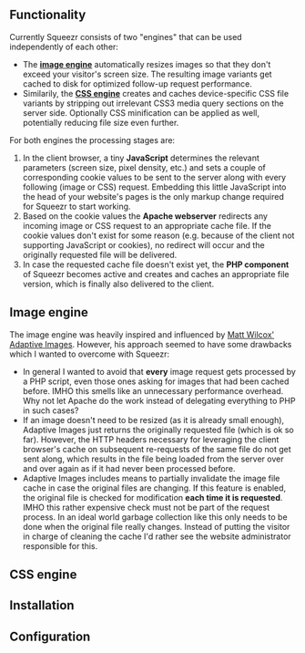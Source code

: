 Functionality
-------------

Currently Squeezr consists of two "engines" that can be used independently of each other:

*	The **[image engine](#image-engine)** automatically resizes images so that they don't exceed your
	visitor's screen size. The resulting image variants get cached to disk for optimized follow-up
	request performance.
*	Similarily, the **[CSS engine](#css-engine)** creates and caches device-specific CSS file variants by
	stripping out irrelevant CSS3 media query sections on the server side. Optionally CSS minification
	can be applied as well, potentially reducing file size even further.

For both engines the processing stages are:

1.	In the client browser, a tiny **JavaScript** determines the relevant parameters (screen size,
	pixel density, etc.) and sets a couple of corresponding cookie values to be sent to the
	server along with every following (image or CSS) request. Embedding this little JavaScript into
	the head of your website's pages is the only markup change required for Squeezr to start working.
2.	Based on the cookie values the **Apache webserver** redirects any incoming image or CSS
	request to an appropriate cache file. If the cookie values don't exist for some reason
	(e.g. because of the client not supporting JavaScript or cookies), no redirect will occur and
	the originally requested file will be delivered.
3.	In case the requested cache file doesn't exist yet, the **PHP component** of Squeezr becomes
	active and creates and caches an appropriate file version, which is finally also delivered to the
	client.


Image engine
------------
The image engine was heavily inspired and influenced by
[Matt Wilcox' Adaptive Images](http://adaptive-images.com/). However, his approach seemed to have
some drawbacks which I wanted to overcome with Squeezr:

*	In general I wanted to avoid that **every** image request gets processed by a PHP script,
	even those ones asking for images that had been cached before. IMHO this smells like an
	unnecessary performance overhead. Why not let Apache do the work instead of delegating
	everything to PHP in such cases?
*	If an image doesn't need to be resized (as it is already small enough), Adaptive Images
	just returns the originally requested file (which is ok so far). However,
	the HTTP headers necessary for leveraging the client browser's cache on subsequent
	re-requests of the same file do not get sent along, which results in the file being loaded
	from the server over and over again as if it had never been processed before.
*	Adaptive Images includes means to partially invalidate the image file cache in case the
	original files are changing. If this feature is enabled, the original file is checked for
	modification **each time it is requested**. IMHO this rather expensive check must not be
	part of the request process. In an ideal world garbage collection like this only needs to
	be done when the original file really changes. Instead of putting the visitor in charge of
	cleaning the cache I'd rather see the website administrator responsible for this.
	

CSS engine
----------


Installation
------------


Configuration
-------------
